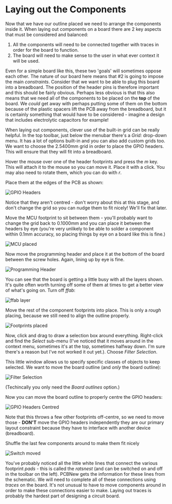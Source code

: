 # Laying out the Components

Now that we have our outline placed we need to arrange the components inside it. When laying out components on a board there are 2 key aspects that must be considered and balanced:

1. All the components will need to be connected together with traces in order for the board to function.
2. The board will need to make sense to the user in what ever context it will be used.

Even for a simple board like this, these two 'goals' will sometimes oppose each other. The nature of our board here means that #2 is going to impose the main *constraints*. Consider that we want to be able to plug this board into a breadboard. The position of the header pins is therefore important and this should be fairly obvious. Perhaps less obvious is that this also means that we need all of the components to be placed on the **top** of the board. We *could* get away with perhaps putting some of them on the bottom because of the plastic spacers lift the PCB away from the breadboard, but it is certainly something that would have to be considered - imagine a design that includes electrolytic capacitors for example!

When laying out components, clever use of the built-in grid can be really helpful. In the top toolbar, just below the menubar there's a *Grid:* drop-down menu. It has a lot of options built-in and you can also add custom grids too. We want to choose the 2.5400mm grid in order to place the GPIO headers. This will ensure that they will fit into a breadboard.

Hover the mouse over one of the header footprints and press the *m* key. This will attach it to the mouse so you can move it. Place it with a click. You may also need to rotate them, which you can do with *r*.

Place them at the edges of the PCB as shown:

![GPIO Headers][080]

Notice that they aren't centred - don't worry about this at this stage, and don't change the grid so you can nudge them to fit nicely! We'll fix that later.

Move the MCU footprint to sit between them - you'll probably want to change the grid back to 0.1000mm and you can place it between the headers by eye (you're very unlikely to be able to solder a component within 0.1mm accuracy, so placing things by eye on a board like this is fine.)

![MCU placed][081]

Now move the programming header and place it at the bottom of the board between the screw holes. Again, lining up by eye is fine.

![Programming Header][082]

You can see that the board is getting a little busy with all the layers shown. It's quite often worth turning off some of them at times to get a better view of what's going on. Turn off *ffab*:

![ffab layer][083]

Move the rest of the component footprints into place. This is only a *rough* placing, because we still need to align the outline properly.

![Footprints placed][084]

Now, click and drag to draw a selection box around everything. Right-click and find the *Select* sub-menu (I've noticed that it moves around in the context menu, sometimes it's at the top, sometimes halfway down. I'm sure there's a reason but I've not worked it out yet.). Choose *Filter Selection*.

This little window allows us to specify specific classes of objects to keep selected. We want to move the board outline (and *only* the board outline):

![Filter Selection][085]

(Techincally you only need the *Board outlines* option.)

Now you can move the board outline to properly centre the GPIO headers:

![GPIO Headers Centred][086]

Note that this throws a few other footprints off-centre, so we need to move those - **DON'T** move the GPIO headers independently they are our primary layout constraint because they have to interface with another device (breadboard).

Shuffle the last few components around to make them fit nicely

![Switch moved][087]

You've probably noticed all the little white lines that connect the various footprint *pads* - this is called the *ratsnest* (and can be switched on and off in the toolbar on the left). PCBNew gets the information for these lines from the schematic. We will need to complete all of these connections using *traces* on the board. It's not unusual to have to move components around in order to make these connections easier to make. Laying out traces is probably the hardest part of designing a circuit board.

[080]: screenshots/080-GPIO-footprints.png
[081]: screenshots/081-MCU-placed.png
[082]: screenshots/082-programming-header-placed.png
[083]: screenshots/083-ffab-layer.png
[084]: screenshots/084-footprints-placed.png
[085]: screenshots/085-filter-selection.png
[086]: screenshots/086-outlines-moved.png
[087]: screenshots/087-switch-moved.png
[088]: screenshots/088-first-trace.png
